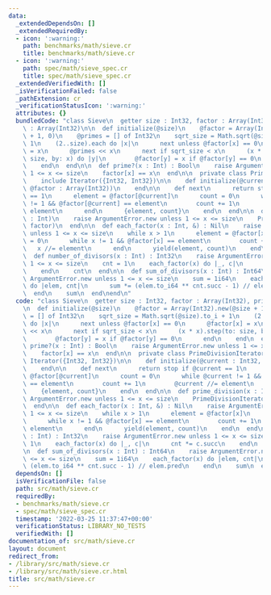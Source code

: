 ```yaml
---
data:
  _extendedDependsOn: []
  _extendedRequiredBy:
  - icon: ':warning:'
    path: benchmarks/math/sieve.cr
    title: benchmarks/math/sieve.cr
  - icon: ':warning:'
    path: spec/math/sieve_spec.cr
    title: spec/math/sieve_spec.cr
  _extendedVerifiedWith: []
  _isVerificationFailed: false
  _pathExtension: cr
  _verificationStatusIcon: ':warning:'
  attributes: {}
  bundledCode: "class Sieve\n  getter size : Int32, factor : Array(Int32), primes\
    \ : Array(Int32)\n\n  def initialize(@size)\n    @factor = Array(Int32).new(@size\
    \ + 1, 0)\n    @primes = [] of Int32\n    sqrt_size = Math.sqrt(@size).to_i +\
    \ 1\n    (2..size).each do |x|\n      next unless @factor[x] == 0\n      @factor[x]\
    \ = x\n      @primes << x\n      next if sqrt_size < x\n      (x * x).step(to:\
    \ size, by: x) do |y|\n        @factor[y] = x if @factor[y] == 0\n      end\n\
    \    end\n  end\n\n  def prime?(x : Int) : Bool\n    raise ArgumentError.new unless\
    \ 1 <= x <= size\n    factor[x] == x\n  end\n\n  private class PrimeDivisionIterator\n\
    \    include Iterator({Int32, Int32})\n\n    def initialize(@current : Int32,\
    \ @factor : Array(Int32))\n    end\n\n    def next\n      return stop if @current\
    \ == 1\n      element = @factor[@current]\n      count = 0\n      while @current\
    \ != 1 && @factor[@current] == element\n        count += 1\n        @current //=\
    \ element\n      end\n      {element, count}\n    end\n  end\n\n  def prime_division(x\
    \ : Int)\n    raise ArgumentError.new unless 1 <= x <= size\n    PrimeDivisionIterator.new(x,\
    \ factor)\n  end\n\n  def each_factor(x : Int, &) : Nil\n    raise ArgumentError.new\
    \ unless 1 <= x <= size\n    while x > 1\n      element = @factor[x]\n      count\
    \ = 0\n      while x != 1 && @factor[x] == element\n        count += 1\n     \
    \   x //= element\n      end\n      yield(element, count)\n    end\n  end\n\n\
    \  def number_of_divisors(x : Int) : Int32\n    raise ArgumentError.new unless\
    \ 1 <= x <= size\n    cnt = 1\n    each_factor(x) do |_, c|\n      cnt *= c.succ\n\
    \    end\n    cnt\n  end\n\n  def sum_of_divisors(x : Int) : Int64\n    raise\
    \ ArgumentError.new unless 1 <= x <= size\n    sum = 1i64\n    each_factor(x)\
    \ do |elem, cnt|\n      sum *= (elem.to_i64 ** cnt.succ - 1) // elem.pred\n  \
    \  end\n    sum\n  end\nend\n"
  code: "class Sieve\n  getter size : Int32, factor : Array(Int32), primes : Array(Int32)\n\
    \n  def initialize(@size)\n    @factor = Array(Int32).new(@size + 1, 0)\n    @primes\
    \ = [] of Int32\n    sqrt_size = Math.sqrt(@size).to_i + 1\n    (2..size).each\
    \ do |x|\n      next unless @factor[x] == 0\n      @factor[x] = x\n      @primes\
    \ << x\n      next if sqrt_size < x\n      (x * x).step(to: size, by: x) do |y|\n\
    \        @factor[y] = x if @factor[y] == 0\n      end\n    end\n  end\n\n  def\
    \ prime?(x : Int) : Bool\n    raise ArgumentError.new unless 1 <= x <= size\n\
    \    factor[x] == x\n  end\n\n  private class PrimeDivisionIterator\n    include\
    \ Iterator({Int32, Int32})\n\n    def initialize(@current : Int32, @factor : Array(Int32))\n\
    \    end\n\n    def next\n      return stop if @current == 1\n      element =\
    \ @factor[@current]\n      count = 0\n      while @current != 1 && @factor[@current]\
    \ == element\n        count += 1\n        @current //= element\n      end\n  \
    \    {element, count}\n    end\n  end\n\n  def prime_division(x : Int)\n    raise\
    \ ArgumentError.new unless 1 <= x <= size\n    PrimeDivisionIterator.new(x, factor)\n\
    \  end\n\n  def each_factor(x : Int, &) : Nil\n    raise ArgumentError.new unless\
    \ 1 <= x <= size\n    while x > 1\n      element = @factor[x]\n      count = 0\n\
    \      while x != 1 && @factor[x] == element\n        count += 1\n        x //=\
    \ element\n      end\n      yield(element, count)\n    end\n  end\n\n  def number_of_divisors(x\
    \ : Int) : Int32\n    raise ArgumentError.new unless 1 <= x <= size\n    cnt =\
    \ 1\n    each_factor(x) do |_, c|\n      cnt *= c.succ\n    end\n    cnt\n  end\n\
    \n  def sum_of_divisors(x : Int) : Int64\n    raise ArgumentError.new unless 1\
    \ <= x <= size\n    sum = 1i64\n    each_factor(x) do |elem, cnt|\n      sum *=\
    \ (elem.to_i64 ** cnt.succ - 1) // elem.pred\n    end\n    sum\n  end\nend\n"
  dependsOn: []
  isVerificationFile: false
  path: src/math/sieve.cr
  requiredBy:
  - benchmarks/math/sieve.cr
  - spec/math/sieve_spec.cr
  timestamp: '2022-03-25 11:37:47+00:00'
  verificationStatus: LIBRARY_NO_TESTS
  verifiedWith: []
documentation_of: src/math/sieve.cr
layout: document
redirect_from:
- /library/src/math/sieve.cr
- /library/src/math/sieve.cr.html
title: src/math/sieve.cr
---
```

